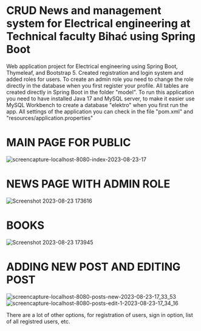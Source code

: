 # CRUD News and management system for Electrical engineering at Technical faculty Bihać using Spring Boot
Web application project for Electrical engineering using Spring Boot, Thymeleaf, and Bootstrap 5.
Created registration and login system and added roles for users.
To create an admin role you need to change the role directly in the database when you first register your profile.
All tables are created directly in Spring Boot in the folder "model". 
To run this application you need to have installed Java 17 and MySQL server, to make it easier use MySQL Workbench to create a database "elektro" when you first run the app. 
All settings of the application you can check in the file "pom.xml" and "resources/application.properties"

# MAIN PAGE FOR PUBLIC
![screencapture-localhost-8080-index-2023-08-23-17](https://github.com/user-attachments/assets/ccb0ab64-8d57-4972-9aaa-7f416686fa3f)


# NEWS PAGE WITH ADMIN ROLE
![Screenshot 2023-08-23 173616](https://github.com/user-attachments/assets/4d49d4f1-4a6b-4f60-b52a-f9e395395d48)

# BOOKS
![Screenshot 2023-08-23 173945](https://github.com/user-attachments/assets/f37a6d47-3115-47de-ad2a-7b74d8f8a659)

# ADDING NEW POST AND EDITING POST
![screencapture-localhost-8080-posts-new-2023-08-23-17_33_53](https://github.com/user-attachments/assets/3f68b306-132c-40ab-b1e8-7427c791f485)
![screencapture-localhost-8080-posts-edit-1-2023-08-23-17_34_16](https://github.com/user-attachments/assets/fbf19d48-173a-4fd5-b28e-b185bd1f6119)

There are a lot of other options, for registration of users, sign in option, list of all registred users, etc.

